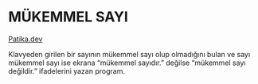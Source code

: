 # MÜKEMMEL SAYI

[Patika.dev](https://www.patika.dev/tr)

Klavyeden girilen bir sayının mükemmel sayı olup olmadığını bulan ve sayı mükemmel sayı ise ekrana “mükemmel sayıdır.” değilse “mükemmel sayı değildir.” ifadelerini yazan program.
